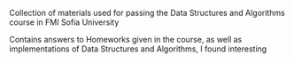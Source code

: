 Collection of materials used for passing the Data Structures and Algorithms course in FMI Sofia University

Contains answers to Homeworks given in the course, as well as implementations of Data Structures and Algorithms, I found interesting

